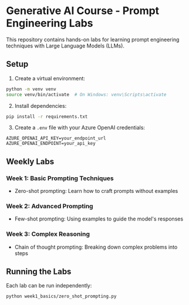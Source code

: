 # Generative AI Course - Prompt Engineering Labs

This repository contains hands-on labs for learning prompt engineering techniques with Large Language Models (LLMs).


## Setup

1. Create a virtual environment:
```bash
python -m venv venv
source venv/bin/activate  # On Windows: venv\Scripts\activate
```

2. Install dependencies:
```bash
pip install -r requirements.txt
```

3. Create a `.env` file with your Azure OpenAI credentials:
```
AZURE_OPENAI_API_KEY=your_endpoint_url
AZURE_OPENAI_ENDPOINT=your_api_key

```

## Weekly Labs

### Week 1: Basic Prompting Techniques
- Zero-shot prompting: Learn how to craft prompts without examples

### Week 2: Advanced Prompting
- Few-shot prompting: Using examples to guide the model's responses

### Week 3: Complex Reasoning
- Chain of thought prompting: Breaking down complex problems into steps

## Running the Labs

Each lab can be run independently:
```bash
python week1_basics/zero_shot_prompting.py
```
